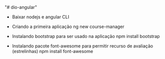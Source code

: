 "# dio-angular" 

- Baixar nodejs e angular CLI

- Criando a primeira aplicação
ng new course-manager

- Instalando bootstrap para ser usado na aplicação
npm install bootstrap

- Instalando pacote font-awesome para permitir recurso de avaliação (estrelinhas)
npm install font-awesome